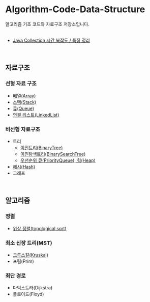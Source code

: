 # Algorithm-Code-Data-Structure
알고리즘 기초 코드와 자료구조 저장소입니다.    
</br>

* [Java Collection 시간 복잡도 / 특징 정리](https://www.grepiu.com/post/9)
</br>

## 자료구조 
### 선형 자료 구조
* <a href="자료구조/Array.md">배열(Array)</a>
* <a href="자료구조/스택/Stack.md">스택(Stack)</a>
* <a href="자료구조/큐/Queue.md">큐(Queue)</a>
* <a href="자료구조/연결리스트/연결리스트.md">연결 리스트(LinkedList)</a>

### 비선형 자료구조
* 트리
  * <a href="자료구조/트리/binaryTree.md">이진트리(BinaryTree)</a>   
  * <a href="자료구조/트리/binarySearchTree.md">이진탐색트리(BinarySearchTree)</a>
  * <a href="자료구조/priorityQueue(heap).md">우선순위 큐(PriorityQueue), 힙(Heap)</a>
* <a href="자료구조/해시.md">해시(Hash)</a>
* 그래프
</br>

## 알고리즘
### 정렬
* [위상 정렬(topological sort)](알고리즘/topologicalsort.md)
### 최소 신장 트리(MST)
* [크루스칼(Kruskal)](알고리즘/MST/kruskal.md)
* 프림(Prim)
### 최단 경로
  * 다익스트라(Dijkstra)
  * 플로이드(Floyd) 
